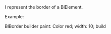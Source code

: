 I represent the border of a BlElement.

Example:

BlBorder builder
	paint: Color red;
	width: 10;
	build
